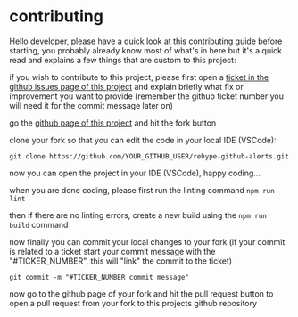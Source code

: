 # contributing

Hello developer, please have a quick look at this contributing guide before starting, you probably already know most of what's in here but it's a quick read and explains a few things that are custom to this project:

if you wish to contribute to this project, please first open a [ticket in the github issues page of this project](https://github.com/chrisweb/rehype-github-alerts/issues) and explain briefly what fix or improvement you want to provide (remember the github ticket number you will need it for the commit message later on)

go the [github page of this project](https://github.com/chrisweb/rehype-github-alerts) and hit the fork button  

clone your fork so that you can edit the code in your local IDE (VSCode):  

`git clone https://github.com/YOUR_GITHUB_USER/rehype-github-alerts.git`

now you can open the project in your IDE (VSCode), happy coding...

when you are done coding, please first run the linting command `npm run lint`

then if there are no linting errors, create a new build using the `npm run build` command

now finally you can commit your local changes to your fork (if your commit is related to a ticket start your commit message with the "#TICKER_NUMBER", this will "link" the commit to the ticket)  

`git commit -m "#TICKER_NUMBER commit message"`

now go to the github page of your fork and hit the pull request button to open a pull request from your fork to this projects github repository
